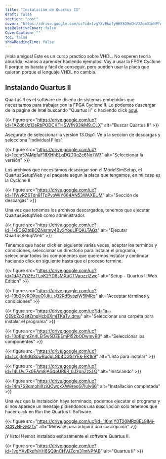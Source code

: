 ```yaml
---
title: "Instalación de Quartus II"
draft: false
section: "post"
cover: "https://drive.google.com/uc?id=1vgYXvEkofyHH8SQ9nCHVJZcm31mNPfAB"
useRelativeCover: false
CoverCaption: ""
toc: false
showReadingTime: false
---
```


¡Hola amigos! Este es un curso practico sobre VHDL. No esperen teoria aburrida, vamos a aprender haciendo ejemplos. Voy a usar la FPGA Cyclone II porque es barata y fácil de conseguir, pero pueden usar la placa que quieran porque el lenguaje VHDL no cambia.

## Instalando Quartus II

Quartus II es el software de diseño de sistemas embebidos que necesitamos para trabajar con la FPGA Cyclone II. Lo podemos descargar de la pagina de Intel buscando "Quartus II" o haciendo click [aquí](https://www.intel.com/content/www/us/en/software-kit/711791/intel-quartus-ii-web-edition-design-software-version-13-0sp1-for-windows.html).

{{< figure
src="https://drive.google.com/uc?id=1AZd6Uz13sRbPODCKTHSWfN93ikM9_CLX"
alt="Buscar Quartus II" >}}

Asegurate de seleccionar la version 13.Osp1. Ve a la seccion de descargas y selecciona "Individual Files".

{{< figure
src="https://drive.google.com/uc?id=1ecm57AMpfaF18XHhBLqDQDRqZc6Nx7W7"
alt="Seleccionar la versión" >}}

Los archivos que necesitamos descargar son el ModelSimSetup, el QuartusSetupWeb y el paquete segun la placa que tengamos, en mi caso es la Cyclone II.

{{< figure
src="https://drive.google.com/uc?id=11WvRZSTdn81TpPyoWiY664AN53WAXEUM"
alt="Sección de descargas" >}}

Una vez que tenemos los archivos descargados, tenemos que ejecutar QuartusSetupWeb como administrador.

{{< figure
src="https://drive.google.com/uc?id=1xECGZtqBOZNsrmy4BvSYouLlFQKLTAGz"
alt="Ejecutar QuartusSetupWeb" >}}

Tenemos que hacer click en siguiente varias veces, aceptar los terminos y condiciones, seleccionar un directorio para instalar el programa, seleccionar todos los componentes que queremos instalar y continuar haciendo click en siguiente hasta que el proceso termine.

{{< figure
src="https://drive.google.com/uc?id=1d477YiZEzTLoK2YD6sMXuCTVaqzzIZwc"
alt="Setup - Quartus II Web Edition" >}}

{{< figure
src="https://drive.google.com/uc?id=13b2KvROXeuO1JIu_sQ2RdByezIW5lMRq"
alt="Acceptar términos y condiciones" >}}

{{< figure
src="https://drive.google.com/uc?id=1a--OE9bZp3sltZmqHcb0XmjTKaTy_dmu"
alt="Seleccionar una carpeta para instalar el programa" >}}

{{< figure
src="https://drive.google.com/uc?id=10pBglmZn4LEI5w5DZEEmPi52bODwmyB3"
alt="Seleccionar los componentes" >}}

{{< figure
src="https://drive.google.com/uc?id=1ccjdohdG8cwRudpLGb4DGSrYEk-EK1k9"
alt="Listo para instalar" >}}

{{< figure
src="https://drive.google.com/uc?id=14LUvr7x0EAm8jAGdoURkR_0J2gnZzSLO"
alt="Instalando" >}}

{{< figure
src="https://drive.google.com/uc?id=14m7S8qmohlXziQCwgxXW8regG7Iuly66"
alt="Installación completada" >}}

Una vez que la instalación haya terminado, podemos ejecutar el programa y si nos aparece un mensaje pidiendonos una suscripción solo tenemos que hacer click en Run the Quartus II Software.

{{< figure
src="https://drive.google.com/uc?id=1I0mjY0T20MRz8EL9IMj-XCNyNEzj6Z15"
alt="Mensaje para adquirir una suscripción" >}}

¡Y listo! Hemos instalado exitosamente el software Quartus II.

{{< figure
src="https://drive.google.com/uc?id=1vgYXvEkofyHH8SQ9nCHVJZcm31mNPfAB"
alt="Quartus II" >}}